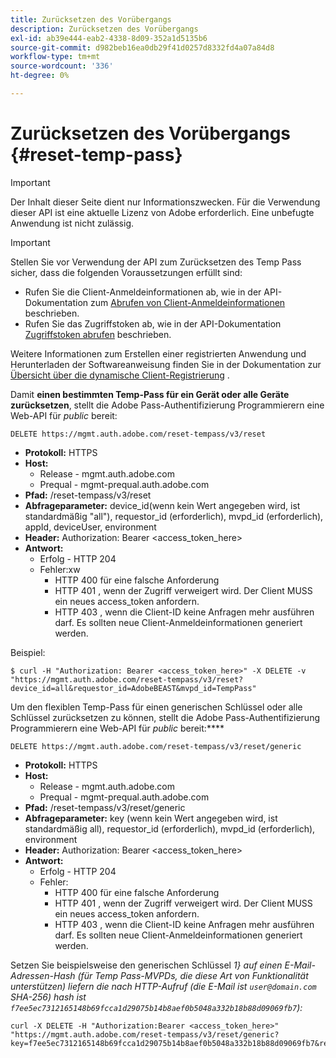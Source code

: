 ```yaml
---
title: Zurücksetzen des Vorübergangs
description: Zurücksetzen des Vorübergangs
exl-id: ab39e444-eab2-4338-8d09-352a1d5135b6
source-git-commit: d982beb16ea0db29f41d0257d8332fd4a07a84d8
workflow-type: tm+mt
source-wordcount: '336'
ht-degree: 0%

---
```



# Zurücksetzen des Vorübergangs {#reset-temp-pass}

>[!IMPORTANT]
>
> Der Inhalt dieser Seite dient nur Informationszwecken. Für die Verwendung dieser API ist eine aktuelle Lizenz von Adobe erforderlich. Eine unbefugte Anwendung ist nicht zulässig.

>[!IMPORTANT]
>
> Stellen Sie vor Verwendung der API zum Zurücksetzen des Temp Pass sicher, dass die folgenden Voraussetzungen erfüllt sind:
>
> * Rufen Sie die Client-Anmeldeinformationen ab, wie in der API-Dokumentation zum [Abrufen von Client-Anmeldeinformationen](../../rest-apis/rest-api-dcr/apis/dynamic-client-registration-apis-retrieve-client-credentials.md) beschrieben.
> * Rufen Sie das Zugriffstoken ab, wie in der API-Dokumentation [Zugriffstoken abrufen](../../rest-apis/rest-api-dcr/apis/dynamic-client-registration-apis-retrieve-access-token.md) beschrieben.
>
> Weitere Informationen zum Erstellen einer registrierten Anwendung und Herunterladen der Softwareanweisung finden Sie in der Dokumentation zur [Übersicht über die dynamische Client-Registrierung](../../rest-apis/rest-api-dcr/dynamic-client-registration-overview.md) .

Damit **einen bestimmten Temp-Pass für ein Gerät oder alle Geräte zurücksetzen**, stellt die Adobe Pass-Authentifizierung Programmierern eine Web-API für *public* bereit:

```url
DELETE https://mgmt.auth.adobe.com/reset-tempass/v3/reset
```

* **Protokoll:** HTTPS
* **Host:**
   * Release - mgmt.auth.adobe.com
   * Prequal - mgmt-prequal.auth.adobe.com
* **Pfad:** /reset-tempass/v3/reset
* **Abfrageparameter:** device_id(wenn kein Wert angegeben wird, ist standardmäßig &quot;all&quot;), requestor_id (erforderlich), mvpd_id (erforderlich), appId, deviceUser, environment
* **Header:** Authorization: Bearer &lt;access_token_here>
* **Antwort:**
   * Erfolg - HTTP 204
   * Fehler:xw
      * HTTP 400 für eine falsche Anforderung
      * HTTP 401 , wenn der Zugriff verweigert wird. Der Client MUSS ein neues access_token anfordern.
      * HTTP 403 , wenn die Client-ID keine Anfragen mehr ausführen darf. Es sollten neue Client-Anmeldeinformationen generiert werden.


Beispiel:

```curl
$ curl -H "Authorization: Bearer <access_token_here>" -X DELETE -v "https://mgmt.auth.adobe.com/reset-tempass/v3/reset?device_id=all&requestor_id=AdobeBEAST&mvpd_id=TempPass"
```

Um den flexiblen Temp-Pass für einen generischen Schlüssel oder alle Schlüssel zurücksetzen zu können, stellt die Adobe Pass-Authentifizierung Programmierern eine Web-API für *public* bereit:****

```url
DELETE https://mgmt.auth.adobe.com/reset-tempass/v3/reset/generic
```

* **Protokoll:** HTTPS
* **Host:**
   * Release - mgmt.auth.adobe.com
   * Prequal - mgmt-prequal.auth.adobe.com
* **Pfad:** /reset-tempass/v3/reset/generic
* **Abfrageparameter:** key (wenn kein Wert angegeben wird, ist standardmäßig all), requestor_id (erforderlich), mvpd_id (erforderlich), environment
* **Header:** Authorization: Bearer &lt;access_token_here>
* **Antwort:**
   * Erfolg - HTTP 204
   * Fehler:
      * HTTP 400 für eine falsche Anforderung
      * HTTP 401 , wenn der Zugriff verweigert wird. Der Client MUSS ein neues access_token anfordern.
      * HTTP 403 , wenn die Client-ID keine Anfragen mehr ausführen darf. Es sollten neue Client-Anmeldeinformationen generiert werden.


Setzen Sie beispielsweise den generischen Schlüssel *1} auf einen E-Mail-Adressen-Hash (für
Temp Pass-MVPDs, die diese Art von Funktionalität unterstützen) liefern die
nach HTTP-Aufruf (die E-Mail ist `user@domain.com` SHA-256)
hash ist `f7ee5ec7312165148b69fcca1d29075b14b8aef0b5048a332b18b88d09069fb7`):*

```curl
curl -X DELETE -H "Authorization:Bearer <access_token_here>"
"https://mgmt.auth.adobe.com/reset-tempass/v3/reset/generic?key=f7ee5ec7312165148b69fcca1d29075b14b8aef0b5048a332b18b88d09069fb7&requestor_id=REF&mvpd_id=TempPassREF"
```
